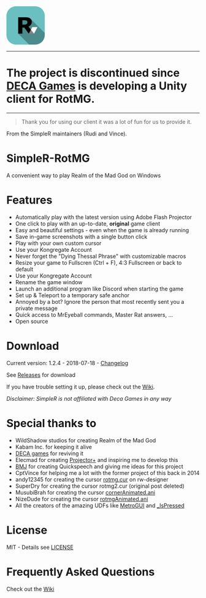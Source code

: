 <img src="data/Icons/SimpleR.png" width="100">

---
# The project is discontinued since [DECA Games](http://decagames.com/) is developing a Unity client for RotMG.
---

> Thank you for using our client it was a lot of fun for us to provide it.

From the SimpleR maintainers (Rudi and Vince).

# SimpleR-RotMG
A convenient way to play Realm of the Mad God on Windows

# Features
- Automatically play with the latest version using Adobe Flash Projector
- One click to play with an up-to-date, **original** game client
- Easy and beautiful settings - even when the game is already running
- Save in-game screenshots with a single button click
- Play with your own custom cursor
- Use your Kongregate Account
- Never forget the "Dying Thessal Phrase" with customizable macros
- Resize your game to Fullscren (Ctrl + F), 4:3 Fullscreen or back to default
- Use your Kongregate Account
- Rename the game window
- Launch an additional program like Discord when starting the game
- Set up & Teleport to a temporary safe anchor
- Annoyed by a bot? Ignore the person that most recently sent you a private message
- Quick access to MrEyeball commands, Master Rat answers, ...
- Open source

# Download
Current version: 1.2.4 - 2018-07-18 - [Changelog](./CHANGELOG.md)

See [Releases](../../releases/latest) for download

If you have trouble setting it up, please check out the [Wiki](../../wiki).

*Disclaimer: SimpleR is not affiliated with Deca Games in any way*

# Special thanks to
- WildShadow studios for creating Realm of the Mad God
- Kabam Inc. for keeping it alive
- [DECA games](http://decagames.com) for reviving it
- Elecmad for creating [Projector+](http://web.archive.org/web/20120326163330/http://forums.wildshadow.com/node/64729) and inspiring me to develop this
- [BMJ](https://www.realmeye.com/player/bmj) for creating Quickspeech and giving me ideas for this project
- CptVince for helping me a lot with the former project of this back in 2014
- andy12345 for creating the cursor [rotmg.cur](http://www.rw-designer.com/cursor-detail/27070) on rw-designer
- SuperDry for creating the cursor rotmg2.cur (original post deleted)
- MusubiBrah for creating the cursor [cornerAnimated.ani](http://www.rw-designer.com/cursor-detail/64173)
- NizeDude for creating the cursor [rotmgAnimated.ani](http://www.rw-designer.com/cursor-detail/91551)
- All the creators of the amazing UDFs like [MetroGUI](https://www.autoitscript.com/forum/topic/161184-metrogui-udf-v51-windows-10-style-buttons-toggles-radios-menu-etc/) and [_IsPressed](https://www.autoitscript.com/forum/topic/86296-ispressed_udf-v23-advanced-keypress/)

# License
MIT - Details see [LICENSE](/LICENSE)

# Frequently Asked Questions
Check out the [Wiki](../../wiki)

